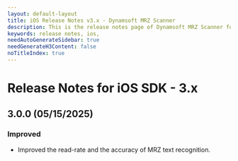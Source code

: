 ```yaml
---
layout: default-layout
title: iOS Release Notes v3.x - Dynamsoft MRZ Scanner
description: This is the release notes page of Dynamsoft MRZ Scanner for iOS SDK v3.x.
keywords: release notes, ios, 
needAutoGenerateSidebar: true
needGenerateH3Content: false
noTitleIndex: true
---
```


# Release Notes for iOS SDK - 3.x

## 3.0.0 (05/15/2025)

### Improved

- Improved the read-rate and the accuracy of MRZ text recognition.
